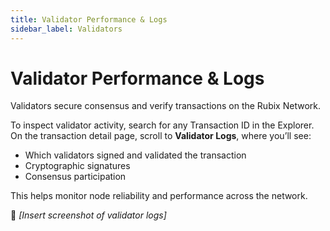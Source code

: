 ```yaml
---
title: Validator Performance & Logs
sidebar_label: Validators
---
```


# Validator Performance & Logs

Validators secure consensus and verify transactions on the Rubix Network.  

To inspect validator activity, search for any Transaction ID in the Explorer.  
On the transaction detail page, scroll to **Validator Logs**, where you’ll see:  
- Which validators signed and validated the transaction  
- Cryptographic signatures  
- Consensus participation  

This helps monitor node reliability and performance across the network.  

📸 *[Insert screenshot of validator logs]*  
